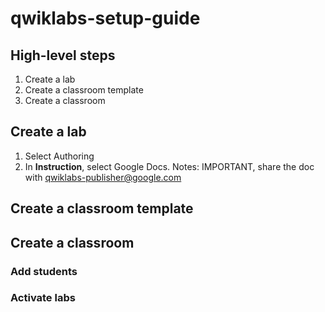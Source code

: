 # qwiklabs-setup-guide

## High-level steps
1. Create a lab
1. Create a classroom template
1. Create a classroom

## Create a lab
1. Select Authoring
1. In **Instruction**, select Google Docs. Notes: IMPORTANT, share the doc with qwiklabs-publisher@google.com

## Create a classroom template

## Create a classroom

### Add students

### Activate labs
